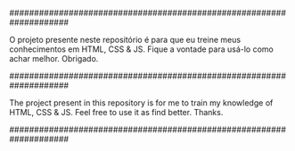 ####################################################################

O projeto presente neste repositório é para que eu treine meus
conhecimentos em HTML, CSS & JS. Fique a vontade para usá-lo como
achar melhor. Obrigado.

####################################################################

The project present in this repository is for me to train my
knowledge of HTML, CSS & JS. Feel free to use it as find better. 
Thanks.

####################################################################